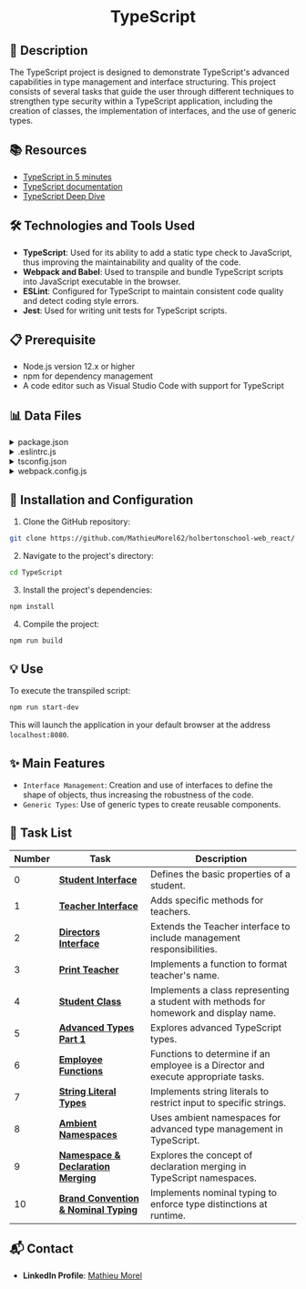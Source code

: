 # <p align="center">TypeScript</p>

## 📝 Description

The TypeScript project is designed to demonstrate TypeScript's advanced capabilities in type management and interface structuring. This project consists of several tasks that guide the user through different techniques to strengthen type security within a TypeScript application, including the creation of classes, the implementation of interfaces, and the use of generic types.

## 📚 Resources

- [TypeScript in 5 minutes](https://www.typescriptlang.org/docs/handbook/typescript-in-5-minutes.html)
- [TypeScript documentation](https://www.typescriptlang.org/docs/)
- [TypeScript Deep Dive](https://basarat.gitbook.io/typescript/)

## 🛠️ Technologies and Tools Used

- **TypeScript**: Used for its ability to add a static type check to JavaScript, thus improving the maintainability and quality of the code.
- **Webpack and Babel**: Used to transpile and bundle TypeScript scripts into JavaScript executable in the browser.
- **ESLint**: Configured for TypeScript to maintain consistent code quality and detect coding style errors.
- **Jest**: Used for writing unit tests for TypeScript scripts.

## 📋 Prerequisite

- Node.js version 12.x or higher
- npm for dependency management
- A code editor such as Visual Studio Code with support for TypeScript

## 📊 Data Files

<details>
<summary>package.json</summary>
<br>

```json
{
  "name": "typescript_dependencies",
  "version": "1.0.0",
  "description": "",
  "main": "index.js",
  "scripts": {
    "start-dev": "webpack-dev-server --open",
    "build": "webpack",
    "test": "jest"
  },
  "keywords": [],
  "author": "",
  "license": "ISC",
  "devDependencies": {
    "@babel/plugin-proposal-export-default-from": "^7.5.2",
    "@babel/preset-typescript": "^7.7.2",
    "@types/jest": "^24.0.23",
    "@typescript-eslint/eslint-plugin": "^2.4.0",
    "@typescript-eslint/parser": "^2.4.0",
    "clean-webpack-plugin": "^3.0.0",
    "fork-ts-checker-webpack-plugin": "^1.5.1",
    "html-webpack-plugin": "^3.2.0",
    "jest": "^24.9.0",
    "source-map": "^0.7.3",
    "ts-jest": "^24.1.0",
    "ts-loader": "^6.2.0",
    "typescript": "^3.6.4",
    "webpack": "^4.41.2",
    "webpack-cli": "^3.3.9",
    "webpack-dev-server": "^3.8.2"
  }
}
```

</details>
<details>
<summary>.eslintrc.js</summary>
<br>

```js
module.exports =  {
  parser:  '@typescript-eslint/parser',
  extends:  [
    'plugin:@typescript-eslint/recommended',  // Uses the recommended rules from @typescript-eslint/eslint-plugin
  ],
  parserOptions:  {
    ecmaVersion:  2018,
    sourceType:  'module',
  },
  rules:  {
  },
};
```

</details>
<details>
<summary>tsconfig.json</summary>
<br>

```json
{
  "compilerOptions": {
    "outDir": "./dist/",
    "sourceMap": true,
    "noImplicitAny": true,
    "module": "es6",
    "target": "es5",
    "allowJs": true,
    "moduleResolution": "node"
  }
}
```

</details>
<details>
<summary>webpack.config.js</summary>
<br>

```js
const path = require("path");
const HtmlWebpackPlugin = require('html-webpack-plugin');
const { CleanWebpackPlugin } = require('clean-webpack-plugin');
const ForkTsCheckerWebpackPlugin = require('fork-ts-checker-webpack-plugin');

module.exports = {
  entry: "./js/main.ts",
  devtool: "inline-source-map",
  module: {
    rules: [
      {
        test: /\.tsx?$/,
        loader: 'ts-loader',
        options: {
          transpileOnly: true
        }
      }
    ]
  },
  resolve: {
    extensions: [".tsx", ".ts", ".js"]
  },
  devServer: {
    contentBase: "./dist"
  },
  plugins: [
    new ForkTsCheckerWebpackPlugin(),
    new CleanWebpackPlugin(),
    new HtmlWebpackPlugin({
      title: "Development"
    })
  ],
  output: {
    filename: "bundle.js",
    path: path.resolve(__dirname, "dist")
  }
};
```

</details>

## 🚀 Installation and Configuration

1. Clone the GitHub repository:

```bash
git clone https://github.com/MathieuMorel62/holbertonschool-web_react/
```

2. Navigate to the project's directory:

```bash
cd TypeScript
```

3. Install the project's dependencies:

```bash
npm install
```

4. Compile the project:

```bash
npm run build
```

## 💡 Use

To execute the transpiled script:

```bash
npm run start-dev
```

This will launch the application in your default browser at the address `localhost:8080`.

## ✨ Main Features

- `Interface Management`: Creation and use of interfaces to define the shape of objects, thus increasing the robustness of the code.
- `Generic Types`: Use of generic types to create reusable components.

## 📝 Task List

| Number | Task                     | Description                                                                 |
| ------ | ------------------------ | --------------------------------------------------------------------------- |
| 0      | [**Student Interface**](https://github.com/MathieuMorel62/holbertonschool-web_react/blob/main/TypeScript/task_0/js/main.ts) | Defines the basic properties of a student.                                 |
| 1      | [**Teacher Interface**](https://github.com/MathieuMorel62/holbertonschool-web_react/blob/main/TypeScript/task_1/js/main.ts) | Adds specific methods for teachers.                                         |
| 2      | [**Directors Interface**](https://github.com/MathieuMorel62/holbertonschool-web_react/blob/main/TypeScript/task_2/js/main.ts) | Extends the Teacher interface to include management responsibilities.       |
| 3      | [**Print Teacher**](https://github.com/MathieuMorel62/holbertonschool-web_react/blob/main/TypeScript/task_3/js/main.ts) | Implements a function to format teacher's name.                             |
| 4      | [**Student Class**](https://github.com/MathieuMorel62/holbertonschool-web_react/blob/main/TypeScript/task_4/js/main.ts) | Implements a class representing a student with methods for homework and display name. |
| 5      | [**Advanced Types Part 1**](https://github.com/MathieuMorel62/holbertonschool-web_react/blob/main/TypeScript/task_5/js/main.ts) | Explores advanced TypeScript types.                                         |
| 6      | [**Employee Functions**](https://github.com/MathieuMorel62/holbertonschool-web_react/blob/main/TypeScript/task_6/js/main.ts) | Functions to determine if an employee is a Director and execute appropriate tasks. |
| 7      | [**String Literal Types**](https://github.com/MathieuMorel62/holbertonschool-web_react/blob/main/TypeScript/task_7/js/main.ts) | Implements string literals to restrict input to specific strings.           |
| 8      | [**Ambient Namespaces**](https://github.com/MathieuMorel62/holbertonschool-web_react/blob/main/TypeScript/task_8/js/main.ts) | Uses ambient namespaces for advanced type management in TypeScript.         |
| 9      | [**Namespace & Declaration Merging**](https://github.com/MathieuMorel62/holbertonschool-web_react/blob/main/TypeScript/task_9/js/main.ts) | Explores the concept of declaration merging in TypeScript namespaces.       |
| 10     | [**Brand Convention & Nominal Typing**](https://github.com/MathieuMorel62/holbertonschool-web_react/blob/main/TypeScript/task_10/js/main.ts) | Implements nominal typing to enforce type distinctions at runtime.          |

## 📬 Contact

- **LinkedIn Profile**: [Mathieu Morel](https://www.linkedin.com/in/mathieu-morel-9ab457261/)
